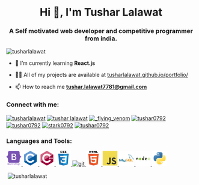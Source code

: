 <h1 align="center">Hi 👋, I'm Tushar Lalawat</h1>
<h3 align="center">A Self motivated web developer and competitive programmer from india.</h3>

<p align="left"> <img src="https://komarev.com/ghpvc/?username=tusharlalawat&label=Profile%20views&color=0e75b6&style=flat" alt="tusharlalawat" /> </p>

- 🌱 I’m currently learning **React.js**

- 👨‍💻 All of my projects are available at [tusharlalawat.github.io/portfolio/](tusharlalawat.github.io/portfolio/)

- 📫 How to reach me **tushar.lalawat7781@gmail.com**

<h3 align="left">Connect with me:</h3>
<p align="left">
<a href="https://linkedin.com/in/tusharlalawat" target="blank"><img align="center" src="https://raw.githubusercontent.com/rahuldkjain/github-profile-readme-generator/master/src/images/icons/Social/linked-in-alt.svg" alt="tusharlalawat" height="30" width="40" /></a>
<a href="https://fb.com/tushar lalawat" target="blank"><img align="center" src="https://raw.githubusercontent.com/rahuldkjain/github-profile-readme-generator/master/src/images/icons/Social/facebook.svg" alt="tushar lalawat" height="30" width="40" /></a>
<a href="https://instagram.com/_flying_venom" target="blank"><img align="center" src="https://raw.githubusercontent.com/rahuldkjain/github-profile-readme-generator/master/src/images/icons/Social/instagram.svg" alt="_flying_venom" height="30" width="40" /></a>
<a href="https://www.codechef.com/users/tushar0792" target="blank"><img align="center" src="https://cdn.jsdelivr.net/npm/simple-icons@3.1.0/icons/codechef.svg" alt="tushar0792" height="30" width="40" /></a>
<a href="https://www.hackerrank.com/tushar0792" target="blank"><img align="center" src="https://raw.githubusercontent.com/rahuldkjain/github-profile-readme-generator/master/src/images/icons/Social/hackerrank.svg" alt="tushar0792" height="30" width="40" /></a>
<a href="https://codeforces.com/profile/stark0792" target="blank"><img align="center" src="https://raw.githubusercontent.com/rahuldkjain/github-profile-readme-generator/master/src/images/icons/Social/codeforces.svg" alt="stark0792" height="30" width="40" /></a>
<a href="https://www.leetcode.com/tushar0792" target="blank"><img align="center" src="https://raw.githubusercontent.com/rahuldkjain/github-profile-readme-generator/master/src/images/icons/Social/leet-code.svg" alt="tushar0792" height="30" width="40" /></a>
</p>

<h3 align="left">Languages and Tools:</h3>
<p align="left"> <a href="https://getbootstrap.com" target="_blank" rel="noreferrer"> <img src="https://raw.githubusercontent.com/devicons/devicon/master/icons/bootstrap/bootstrap-plain-wordmark.svg" alt="bootstrap" width="40" height="40"/> </a> <a href="https://www.cprogramming.com/" target="_blank" rel="noreferrer"> <img src="https://raw.githubusercontent.com/devicons/devicon/master/icons/c/c-original.svg" alt="c" width="40" height="40"/> </a> <a href="https://www.w3schools.com/cpp/" target="_blank" rel="noreferrer"> <img src="https://raw.githubusercontent.com/devicons/devicon/master/icons/cplusplus/cplusplus-original.svg" alt="cplusplus" width="40" height="40"/> </a> <a href="https://www.w3schools.com/css/" target="_blank" rel="noreferrer"> <img src="https://raw.githubusercontent.com/devicons/devicon/master/icons/css3/css3-original-wordmark.svg" alt="css3" width="40" height="40"/> </a> <a href="https://git-scm.com/" target="_blank" rel="noreferrer"> <img src="https://www.vectorlogo.zone/logos/git-scm/git-scm-icon.svg" alt="git" width="40" height="40"/> </a> <a href="https://www.w3.org/html/" target="_blank" rel="noreferrer"> <img src="https://raw.githubusercontent.com/devicons/devicon/master/icons/html5/html5-original-wordmark.svg" alt="html5" width="40" height="40"/> </a> <a href="https://developer.mozilla.org/en-US/docs/Web/JavaScript" target="_blank" rel="noreferrer"> <img src="https://raw.githubusercontent.com/devicons/devicon/master/icons/javascript/javascript-original.svg" alt="javascript" width="40" height="40"/> </a> <a href="https://www.mysql.com/" target="_blank" rel="noreferrer"> <img src="https://raw.githubusercontent.com/devicons/devicon/master/icons/mysql/mysql-original-wordmark.svg" alt="mysql" width="40" height="40"/> </a> <a href="https://nodejs.org" target="_blank" rel="noreferrer"> <img src="https://raw.githubusercontent.com/devicons/devicon/master/icons/nodejs/nodejs-original-wordmark.svg" alt="nodejs" width="40" height="40"/> </a> <a href="https://www.python.org" target="_blank" rel="noreferrer"> <img src="https://raw.githubusercontent.com/devicons/devicon/master/icons/python/python-original.svg" alt="python" width="40" height="40"/> </a> </p>

<p>&nbsp;<img align="center" src="https://github-readme-stats.vercel.app/api?username=tusharlalawat&show_icons=true&locale=en" alt="tusharlalawat" /></p>


<!---
tusharlalawat/tusharlalawat is a ✨ special ✨ repository because its `README.md` (this file) appears on your GitHub profile.
You can click the Preview link to take a look at your changes.
--->
